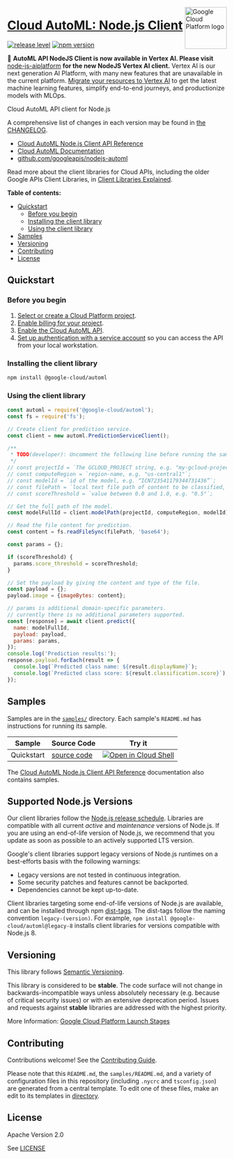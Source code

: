 [//]: # "This README.md file is auto-generated, all changes to this file will be lost."
[//]: # "To regenerate it, use `python -m synthtool`."
<img src="https://avatars2.githubusercontent.com/u/2810941?v=3&s=96" alt="Google Cloud Platform logo" title="Google Cloud Platform" align="right" height="96" width="96"/>

# [Cloud AutoML: Node.js Client](https://github.com/googleapis/nodejs-automl)

[![release level](https://img.shields.io/badge/release%20level-stable-brightgreen.svg?style=flat)](https://cloud.google.com/terms/launch-stages)
[![npm version](https://img.shields.io/npm/v/@google-cloud/automl.svg)](https://www.npmjs.org/package/@google-cloud/automl)




🔔 **AutoML API NodeJS Client is now available in Vertex AI. Please visit** 
[node-js-aiplatform](https://github.com/googleapis/nodejs-ai-platform) **for the new NodeJS Vertex AI client.** 
Vertex AI is our next generation AI Platform, with many new features that are unavailable in the current platform. 
[Migrate your resources to Vertex AI](https://cloud.google.com/vertex-ai/docs/start/migrating-to-vertex-ai) to get 
the latest machine learning features, simplify end-to-end journeys, and productionize models with MLOps.

Cloud AutoML API client for Node.js



A comprehensive list of changes in each version may be found in
[the CHANGELOG](https://github.com/googleapis/nodejs-automl/blob/main/CHANGELOG.md).

* [Cloud AutoML Node.js Client API Reference][client-docs]
* [Cloud AutoML Documentation][product-docs]
* [github.com/googleapis/nodejs-automl](https://github.com/googleapis/nodejs-automl)

Read more about the client libraries for Cloud APIs, including the older
Google APIs Client Libraries, in [Client Libraries Explained][explained].

[explained]: https://cloud.google.com/apis/docs/client-libraries-explained

**Table of contents:**


* [Quickstart](#quickstart)
  * [Before you begin](#before-you-begin)
  * [Installing the client library](#installing-the-client-library)
  * [Using the client library](#using-the-client-library)
* [Samples](#samples)
* [Versioning](#versioning)
* [Contributing](#contributing)
* [License](#license)

## Quickstart

### Before you begin

1.  [Select or create a Cloud Platform project][projects].
1.  [Enable billing for your project][billing].
1.  [Enable the Cloud AutoML API][enable_api].
1.  [Set up authentication with a service account][auth] so you can access the
    API from your local workstation.

### Installing the client library

```bash
npm install @google-cloud/automl
```


### Using the client library

```javascript
const automl = require('@google-cloud/automl');
const fs = require('fs');

// Create client for prediction service.
const client = new automl.PredictionServiceClient();

/**
 * TODO(developer): Uncomment the following line before running the sample.
 */
// const projectId = `The GCLOUD_PROJECT string, e.g. "my-gcloud-project"`;
// const computeRegion = `region-name, e.g. "us-central1"`;
// const modelId = `id of the model, e.g. “ICN723541179344731436”`;
// const filePath = `local text file path of content to be classified, e.g. "./resources/flower.png"`;
// const scoreThreshold = `value between 0.0 and 1.0, e.g. "0.5"`;

// Get the full path of the model.
const modelFullId = client.modelPath(projectId, computeRegion, modelId);

// Read the file content for prediction.
const content = fs.readFileSync(filePath, 'base64');

const params = {};

if (scoreThreshold) {
  params.score_threshold = scoreThreshold;
}

// Set the payload by giving the content and type of the file.
const payload = {};
payload.image = {imageBytes: content};

// params is additional domain-specific parameters.
// currently there is no additional parameters supported.
const [response] = await client.predict({
  name: modelFullId,
  payload: payload,
  params: params,
});
console.log('Prediction results:');
response.payload.forEach(result => {
  console.log(`Predicted class name: ${result.displayName}`);
  console.log(`Predicted class score: ${result.classification.score}`);
});

```



## Samples

Samples are in the [`samples/`](https://github.com/googleapis/nodejs-automl/tree/main/samples) directory. Each sample's `README.md` has instructions for running its sample.

| Sample                      | Source Code                       | Try it |
| --------------------------- | --------------------------------- | ------ |
| Quickstart | [source code](https://github.com/googleapis/nodejs-automl/blob/main/samples/quickstart.js) | [![Open in Cloud Shell][shell_img]](https://console.cloud.google.com/cloudshell/open?git_repo=https://github.com/googleapis/nodejs-automl&page=editor&open_in_editor=samples/quickstart.js,samples/README.md) |



The [Cloud AutoML Node.js Client API Reference][client-docs] documentation
also contains samples.

## Supported Node.js Versions

Our client libraries follow the [Node.js release schedule](https://github.com/nodejs/release#release-schedule).
Libraries are compatible with all current _active_ and _maintenance_ versions of
Node.js.
If you are using an end-of-life version of Node.js, we recommend that you update
as soon as possible to an actively supported LTS version.

Google's client libraries support legacy versions of Node.js runtimes on a
best-efforts basis with the following warnings:

* Legacy versions are not tested in continuous integration.
* Some security patches and features cannot be backported.
* Dependencies cannot be kept up-to-date.

Client libraries targeting some end-of-life versions of Node.js are available, and
can be installed through npm [dist-tags](https://docs.npmjs.com/cli/dist-tag).
The dist-tags follow the naming convention `legacy-(version)`.
For example, `npm install @google-cloud/automl@legacy-8` installs client libraries
for versions compatible with Node.js 8.

## Versioning

This library follows [Semantic Versioning](http://semver.org/).



This library is considered to be **stable**. The code surface will not change in backwards-incompatible ways
unless absolutely necessary (e.g. because of critical security issues) or with
an extensive deprecation period. Issues and requests against **stable** libraries
are addressed with the highest priority.






More Information: [Google Cloud Platform Launch Stages][launch_stages]

[launch_stages]: https://cloud.google.com/terms/launch-stages

## Contributing

Contributions welcome! See the [Contributing Guide](https://github.com/googleapis/nodejs-automl/blob/main/CONTRIBUTING.md).

Please note that this `README.md`, the `samples/README.md`,
and a variety of configuration files in this repository (including `.nycrc` and `tsconfig.json`)
are generated from a central template. To edit one of these files, make an edit
to its templates in
[directory](https://github.com/googleapis/synthtool).

## License

Apache Version 2.0

See [LICENSE](https://github.com/googleapis/nodejs-automl/blob/main/LICENSE)

[client-docs]: https://cloud.google.com/nodejs/docs/reference/automl/latest
[product-docs]: https://cloud.google.com/automl/docs/
[shell_img]: https://gstatic.com/cloudssh/images/open-btn.png
[projects]: https://console.cloud.google.com/project
[billing]: https://support.google.com/cloud/answer/6293499#enable-billing
[enable_api]: https://console.cloud.google.com/flows/enableapi?apiid=automl.googleapis.com
[auth]: https://cloud.google.com/docs/authentication/getting-started
